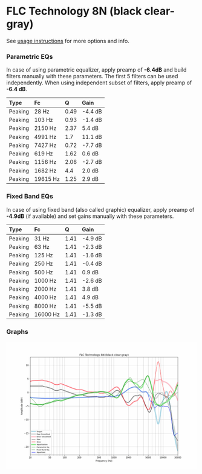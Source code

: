 # FLC Technology 8N (black clear-gray)
See [usage instructions](https://github.com/jaakkopasanen/AutoEq#usage) for more options and info.

### Parametric EQs
In case of using parametric equalizer, apply preamp of **-6.4dB** and build filters manually
with these parameters. The first 5 filters can be used independently.
When using independent subset of filters, apply preamp of **-6.4 dB**.

| Type    | Fc       |    Q | Gain    |
|:--------|:---------|:-----|:--------|
| Peaking | 28 Hz    | 0.49 | -4.4 dB |
| Peaking | 103 Hz   | 0.93 | -1.4 dB |
| Peaking | 2150 Hz  | 2.37 | 5.4 dB  |
| Peaking | 4991 Hz  | 1.7  | 11.1 dB |
| Peaking | 7427 Hz  | 0.72 | -7.7 dB |
| Peaking | 619 Hz   | 1.62 | 0.6 dB  |
| Peaking | 1156 Hz  | 2.06 | -2.7 dB |
| Peaking | 1682 Hz  | 4.4  | 2.0 dB  |
| Peaking | 19615 Hz | 1.25 | 2.9 dB  |

### Fixed Band EQs
In case of using fixed band (also called graphic) equalizer, apply preamp of **-4.9dB**
(if available) and set gains manually with these parameters.

| Type    | Fc       |    Q | Gain    |
|:--------|:---------|:-----|:--------|
| Peaking | 31 Hz    | 1.41 | -4.9 dB |
| Peaking | 63 Hz    | 1.41 | -2.3 dB |
| Peaking | 125 Hz   | 1.41 | -1.6 dB |
| Peaking | 250 Hz   | 1.41 | -0.4 dB |
| Peaking | 500 Hz   | 1.41 | 0.9 dB  |
| Peaking | 1000 Hz  | 1.41 | -2.6 dB |
| Peaking | 2000 Hz  | 1.41 | 3.8 dB  |
| Peaking | 4000 Hz  | 1.41 | 4.9 dB  |
| Peaking | 8000 Hz  | 1.41 | -5.5 dB |
| Peaking | 16000 Hz | 1.41 | -1.3 dB |

### Graphs
![](./FLC%20Technology%208N%20(black%20clear-gray).png)